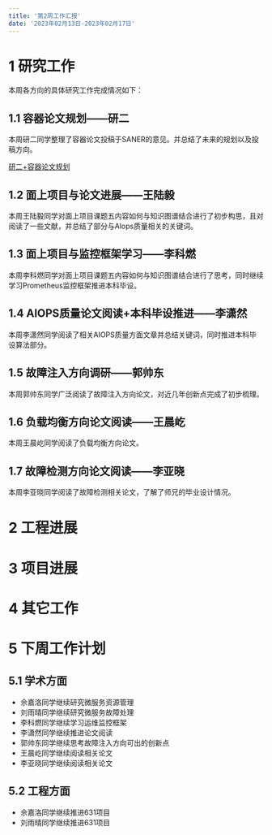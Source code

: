 ```yaml
---
title: '第2周工作汇报'
date: '2023年02月13日-2023年02月17日'
---
```


<!-- 只允许使用一级标题和二级标题 -->

# 1 研究工作

本周各方向的具体研究工作完成情况如下：

## 1.1 容器论文规划——研二

本周研二同学整理了容器论文投稿于SANER的意见。并总结了未来的规划以及投稿方向。

[研二+容器论文规划](研二+容器论文规划.docx)

## 1.2 面上项目与论文进展——王陆毅

本周王陆毅同学对面上项目课题五内容如何与知识图谱结合进行了初步构思，且对阅读了一些文献，并总结了部分与Alops质量相关的关键词。

## 1.3 面上项目与监控框架学习——李科燃

本周李科燃同学对面上项目课题五内容如何与知识图谱结合进行了思考，同时继续学习Prometheus监控框架推进本科毕设。

## 1.4 AIOPS质量论文阅读+本科毕设推进——李潇然

本周李潇然同学阅读了相关AIOPS质量方面文章并总结关键词，同时推进本科毕设算法部分。

## 1.5 故障注入方向调研——郭帅东

本周郭帅东同学广泛阅读了故障注入方向论文，对近几年创新点完成了初步梳理。

## 1.6 负载均衡方向论文阅读——王晨屹

本周王晨屹同学阅读了负载均衡方向论文。

## 1.7 故障检测方向论文阅读——李亚晓

本周李亚晓同学阅读了故障检测相关论文，了解了师兄的毕业设计情况。

# 2 工程进展

# 3 项目进展

# 4 其它工作

# 5 下周工作计划

## 5.1 学术方面

+ 佘嘉洛同学继续研究微服务资源管理
+ 刘雨晴同学继续研究微服务故障处理
+ 李科燃同学继续学习运维监控框架
+ 李潇然同学继续推进论文阅读
+ 郭帅东同学继续思考故障注入方向可出的创新点
+ 王晨屹同学继续阅读相关论文
+ 李亚晓同学继续阅读相关论文

## 5.2 工程方面

+ 佘嘉洛同学继续推进631项目
+ 刘雨晴同学继续推进631项目
